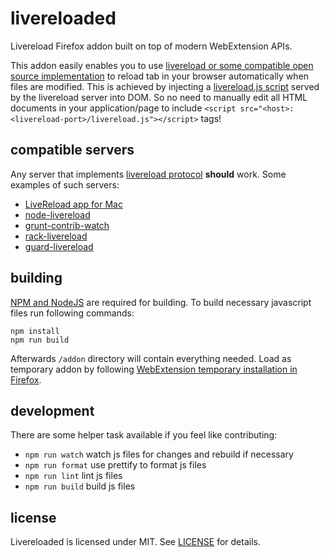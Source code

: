# livereloaded

Livereload Firefox addon built on top of modern WebExtension APIs.

This addon easily enables you to use [livereload or some compatible open source
implementation](#compatible-servers) to reload tab in your browser automatically
when files are modified. This is achieved by injecting a [livereload.js script]
served by the livereload server into DOM. So no need to manually edit all HTML
documents in your application/page to include `<script
src="<host>:<livereload-port>/livereload.js"></script>` tags!


## compatible servers

Any server that implements [livereload protocol] __should__ work. Some examples of such
servers:

- [LiveReload app for Mac]
- [node-livereload]
- [grunt-contrib-watch]
- [rack-livereload]
- [guard-livereload]


## building

[NPM and NodeJS][nodejs] are required for building. To build necessary javascript
files run following commands:

```
npm install
npm run build
```

Afterwards `/addon` directory will contain everything needed. Load as temporary
addon by following [WebExtension temporary installation in Firefox].


## development

There are some helper task available if you feel like contributing:

- `npm run watch` watch js files for changes and rebuild if necessary
- `npm run format` use prettify to format js files
- `npm run lint` lint js files
- `npm run build` build js files


## license

Livereloaded is licensed under MIT. See [LICENSE] for details.

[livereload protocol]: http://livereload.com/api/protocol/
[livereload.js script]: https://github.com/livereload/livereload-js
[livereload]: http://livereload.com/
[LICENSE]: https://github.com/orva/livereloaded/blob/master/LICENSE
[nodejs]: https://nodejs.org/
[node-livereload]: https://github.com/napcs/node-livereload
[rack-livereload]: https://github.com/johnbintz/rack-livereload
[guard-livereload]: https://github.com/guard/guard-livereload
[grunt-contrib-watch]: https://github.com/gruntjs/grunt-contrib-watch
[WebExtension temporary installation in Firefox]: https://developer.mozilla.org/en-US/Add-ons/WebExtensions/Temporary_Installation_in_Firefox
[LiveReload app for Mac]: http://livereload.com/